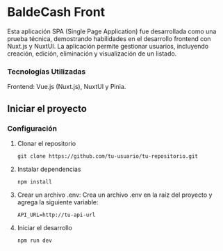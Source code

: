 # BaldeCash Front

Esta aplicación SPA (Single Page Application) fue desarrollada como una prueba técnica, demostrando habilidades en el desarrollo frontend con Nuxt.js y NuxtUI. La aplicación permite gestionar usuarios, incluyendo creación, edición, eliminación y visualización de un listado.

### Tecnologías Utilizadas

Frontend: Vue.js (Nuxt.js), NuxtUI y Pinia.

## Iniciar el proyecto

### Configuración
1. Clonar el repositorio
    
    `git clone https://github.com/tu-usuario/tu-repositorio.git`

2. Instalar dependencias

    `npm install`
3. Crear un archivo .env: Crea un archivo .env en la raíz del proyecto y agrega la siguiente variable:

    `API_URL=http://tu-api-url`

4. Iniciar el desarrollo

    `npm run dev`